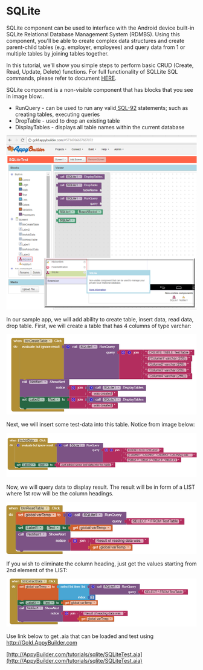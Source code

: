 # SQLite

SQLite component can be used to interface with the Android device built-in SQLite Relational Database Management System \(RDMBS\). Using this component, you'll be able to create complex data structures and create parent-child tables \(e.g. employer, employees\) and query data from 1 or multiple tables by joining tables together.

In this tutorial, we'll show you simple steps to perform basic CRUD \(Create, Read, Update, Delete\) functions. For full functionality of SQLLite SQL commands, please refer to document [HERE](https://sqlite.org/lang.html).

SQLite component is a non-visible component that has blocks that you see in image blow:.

* RunQuery - can be used to run any valid[ SQL-92](https://en.wikipedia.org/wiki/SQL-92) statements; such as creating tables, executing queries
* DropTable - used to drop an existing table
* DisplayTables - displays all table names within the current database

![](/assets/book-sqlite1.png)

In our sample app, we will add ability to create table, insert data, read data, drop table. First, we will create a table that has 4 columns of type varchar:

![](/assets/book-sqlite3.png)

Next, we will insert some test-data into this table. Notice from image below:

![](/assets/book-sqlite4.png)

Now, we will query data to display result. The result will be in form of a LIST where 1st row will be the column headings.

![](/assets/book-sqlite5.png)

If you wish to eliminate the column heading, just get the values starting from 2nd element of the LIST:

![](/assets/book-sqlite6.png)

Use link below to get .aia that can be loaded and test using http://Gold.AppyBuilder.com

[http://AppyBuilder.com/tutorials/sqlite/SQLiteTest.aia](http://AppyBuilder.com/tutorials/sqlite/SQLiteTest.aia)



